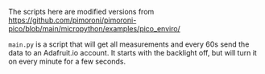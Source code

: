 The scripts here are modified versions from https://github.com/pimoroni/pimoroni-pico/blob/main/micropython/examples/pico_enviro/

`main.py` is a script that will get all measurements and every 60s send the data to an Adafruit.io account. It starts with the backlight off, but will turn it on every minute for a few seconds.
